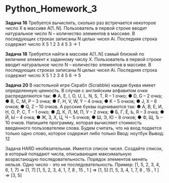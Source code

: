 # Python_Homework_3

**Задача 16**
Требуется вычислить, сколько раз встречается некоторое
число X в массиве A[1..N]. Пользователь в первой строке вводит
натуральное число N – количество элементов в массиве. В последующих
строках записаны N целых чисел Ai. Последняя строка содержит число X
5
1 2 3 4 5
3
-> 1


**Задача 18**
Требуется найти в массиве A[1..N] самый близкий по
величине элемент к заданному числу X. Пользователь в первой строке
вводит натуральное число N – количество элементов в массиве. В
последующих строках записаны N целых чисел Ai. Последняя строка
содержит число X
5
1 2 3 4 5
6
-> 5


**Задача 20**
В настольной игре Скрабл (Scrabble) каждая буква имеет определенную
ценность. В случае с английским алфавитом очки распределяются так:
● A, E, I, O, U, L, N, S, T, R – 1 очко;
● D, G – 2 очка;
● B, C, M, P – 3 очка;
● F, H, V, W, Y – 4 очка;
● K – 5 очков;
● J, X – 8 очков;
● Q, Z – 10 очков.
А русские буквы оцениваются так:
● А, В, Е, И, Н, О, Р, С, Т – 1 очко;
● Д, К, Л, М, П, У – 2 очка;
● Б, Г, Ё, Ь, Я – 3 очка;
● Й, Ы – 4 очка;
● Ж, З, Х, Ц, Ч – 5 очков;
● Ш, Э, Ю – 8 очков;
● Ф, Щ, Ъ – 10 очков.
Напишите программу, которая вычисляет стоимость введенного пользователем слова.
Будем считать, что на вход подается только одно слово, которое содержит либо только
Ввод:
ноутбук
Вывод:
12


Задача HARD необязательная.
Имеется список чисел. Создайте список, в который попадают числа, описывающие максимальную возрастающую последовательность. Порядок элементов менять нельзя.
Одно число - это не последовательность.
Пример:
[1, 5, 2, 3, 4, 6, 1, 7] => [1, 7]
[1, 5, 2, 3, 4, 1, 7, 8 , 15 , 1 ] => [1, 5]
[1, 5, 3, 4, 1, 7, 8 , 15 , 1 ] => [3, 5]

